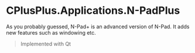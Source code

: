 # CPlusPlus.Applications.N-PadPlus

As you probably guessed, N-Pad+ is an advanced version of N-Pad. It adds new features such as windowing etc.

> Implemented with Qt
